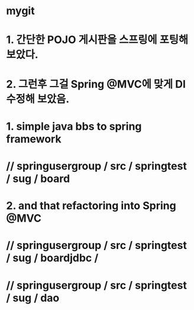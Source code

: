 # mygit

# 1. 간단한 POJO 게시판을 스프링에 포팅해 보았다.
# 2. 그런후 그걸 Spring @MVC에 맞게 DI 수정해 보았음.

# 1. simple java bbs to spring framework
#   //  springusergroup / src / springtest / sug / board 
# 2. and that refactoring into Spring @MVC 
#   //  springusergroup / src / springtest / sug / boardjdbc / 
#   //  springusergroup / src / springtest / sug / dao 

